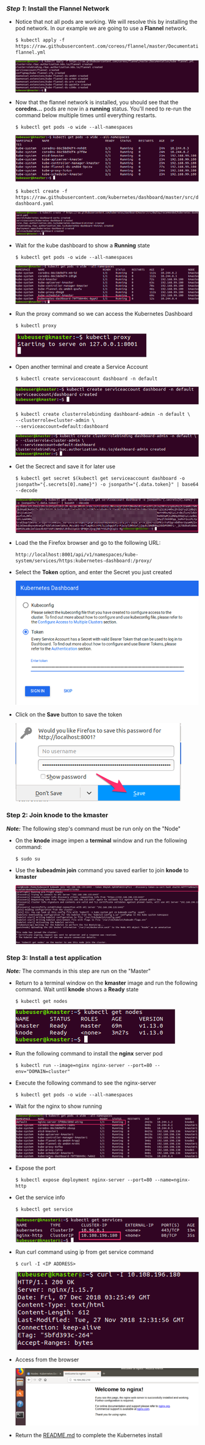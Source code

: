 

### ***Step 1***: Install the Flannel Network

- Notice that not all pods are working. We will resolve this by installing the pod network. In our example we are going to use a **Flannel** network. 

    ```
    $ kubectl apply -f https://raw.githubusercontent.com/coreos/flannel/master/Documentation/kube-flannel.yml
    ```

    ![](images/img33.png)

- Now that the flannel network is installed, you should see that the **coredns...** pods are now in a **running** status. You'll need to re-run the command below multiple times until everything restarts.

    ```
    $ kubectl get pods -o wide --all-namespaces
    ```

    ![](images/img34.png)

    ```
    $ kubectl create -f https://raw.githubusercontent.com/kubernetes/dashboard/master/src/deploy/recommended/kubernetes-dashboard.yaml
    ```
    ![](images/img35.png)

- Wait for the kube dashboard to show a **Running** state

    ```
    $ kubectl get pods -o wide --all-namespaces
    ```

    ![](images/img47.png)

- Run the proxy command so we can access the Kubernetes Dashboard

    ```
    $ kubectl proxy
    ```

    ![](images/img36.png)

- Open another terminal and create a Service Account

    ```
    $ kubectl create serviceaccount dashboard -n default
    ```

    ![](images/img39.png)

    ```
    $ kubectl create clusterrolebinding dashboard-admin -n default \
    --clusterrole=cluster-admin \
    --serviceaccount=default:dashboard
    ```

    ![](images/img40.png)

- Get the Secrect and save it for later use

    ```
    $ kubectl get secret $(kubectl get serviceaccount dashboard -o jsonpath="{.secrets[0].name}") -o jsonpath="{.data.token}" | base64 --decode
    ```

    ![](images/img41.png)

- Load the the Firefox browser and go to the following URL:

    ```
    http://localhost:8001/api/v1/namespaces/kube-system/services/https:kubernetes-dashboard:/proxy/
    ```

- Select the **Token** option, and enter the Secret you just created

    ![](images/img42.png)

- Click on the **Save** button to save the token

    ![](images/img43.png)

### **Step 2**: Join knode to the kmaster

***Note:*** The following step's command must be run only on the "Node"

- On the **knode** image impen a **terminal** window and run the following command:
    
    ```
    $ sudo su
    ```

 - Use the **kubeadmin join** command you saved earlier to join **knode** to **kmaster**

    ![](images/img224.png)

    
### **Step 3**: Install a test application

***Note:*** The commands in this step are run on the "Master"

- Return to a terminal window on the **kmaster** image and run the following command. Wait until **knode** shows a **Ready** state

    ```
    $ kubectl get nodes
    ```

    ![](images/img44.png)

- Run the following command to install the **nginx** server pod

    ```
    $ kubectl run --image=nginx nginx-server --port=80 --env="DOMAIN=cluster"
    ```

- Execute the following command to see the nginx-server

    ```
    $ kubectl get pods -o wide --all-namespaces
    ```

- Wait for the nginx to show running

    ![](images/img101.png)

- Expose the port

    ```
    $ kubectl expose deployment nginx-server --port=80 --name=nginx-http
    ```

- Get the service info

    ```
    $ kubectl get service
    ```

    ![](images/img102.png)

- Run curl command using ip from get service command

    ```
    $ curl -I <IP ADDRESS>
    ```

    ![](images/img103.png)

- Access from the browser

    ![](images/img223.png)

- Return the [README.md](./README.md) to complete the Kubernetes install
